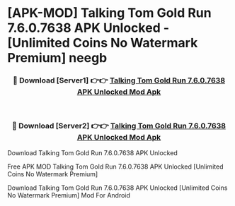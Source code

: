 # [APK-MOD] Talking Tom Gold Run 7.6.0.7638 APK Unlocked - [Unlimited Coins No Watermark Premium] neegb



<div align="center">
<h3>🔴 Download [Server1] 👉👉 <a href="https://momento.my/?title=Talking_Tom_Gold_Run_7.6.0.7638_APK_Unlocked">Talking Tom Gold Run 7.6.0.7638 APK Unlocked Mod Apk</a></h3><br>

<h3>🔴 Download [Server2] 👉👉 <a href="https://momento.my/?title=Talking_Tom_Gold_Run_7.6.0.7638_APK_Unlocked">Talking Tom Gold Run 7.6.0.7638 APK Unlocked Mod Apk</a></h3>
</div>



Download Talking Tom Gold Run 7.6.0.7638 APK Unlocked 

Free APK MOD Talking Tom Gold Run 7.6.0.7638 APK Unlocked [Unlimited Coins No Watermark Premium]

Download Talking Tom Gold Run 7.6.0.7638 APK Unlocked [Unlimited Coins No Watermark Premium] Mod For Android
